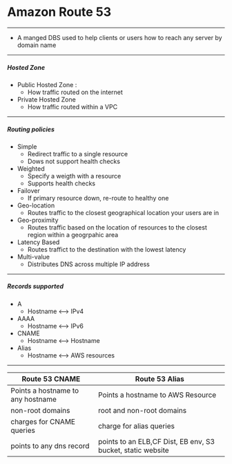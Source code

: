 # Amazon Route 53
---
- A manged DBS used to help clients or users how to reach any server by domain name
---
##### Hosted Zone
- Public Hosted Zone : 
	- How traffic routed on the internet
- Private Hosted Zone
	- How traffic routed within a VPC
---
##### Routing policies
- Simple
	- Redirect traffic to a single resource
	- Dows not support health checks
- Weighted
	- Specify a weigth with a resource
	- Supports health checks
- Failover
	- If primary resource down, re-route to healthy one
- Geo-location
	- Routes traffic to the closest geographical location your users are in
- Geo-proximity
	- Routes traffic based on the location of resources to the closest region within a geogrpahic area 
- Latency Based
	- Routes traffict to the destination with the lowest latency
- Multi-value
	- Distributes DNS across multiple IP address
---
##### Records  supported
- A
	- Hostname <--> IPv4
- AAAA
	- Hostname <--> IPv6
- CNAME
	- Hostname <--> Hostname
- Alias
	- Hostname <--> AWS resources  
---
| Route 53 CNAME | Route 53 Alias |
| --- | --- |
|Points a hostname to any hostname|Points a hostname to AWS Resource|
|non-root domains|root and non-root domains|
|charges for CNAME queries|charge for alias queries|
|points to any dns record|points to an ELB,CF Dist, EB env, S3 bucket, static website|
